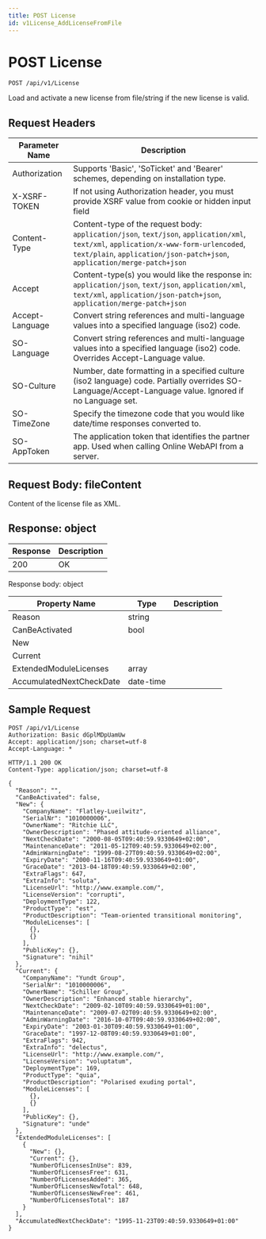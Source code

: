 ```yaml
---
title: POST License
id: v1License_AddLicenseFromFile
---
```


# POST License

```http
POST /api/v1/License
```

Load and activate a new license from file/string if the new license is valid.








## Request Headers

| Parameter Name | Description |
|----------------|-------------|
| Authorization  | Supports 'Basic', 'SoTicket' and 'Bearer' schemes, depending on installation type. |
| X-XSRF-TOKEN   | If not using Authorization header, you must provide XSRF value from cookie or hidden input field |
| Content-Type | Content-type of the request body: `application/json`, `text/json`, `application/xml`, `text/xml`, `application/x-www-form-urlencoded`, `text/plain`, `application/json-patch+json`, `application/merge-patch+json` |
| Accept         | Content-type(s) you would like the response in: `application/json`, `text/json`, `application/xml`, `text/xml`, `application/json-patch+json`, `application/merge-patch+json` |
| Accept-Language | Convert string references and multi-language values into a specified language (iso2) code. |
| SO-Language | Convert string references and multi-language values into a specified language (iso2) code. Overrides Accept-Language value. |
| SO-Culture | Number, date formatting in a specified culture (iso2 language) code. Partially overrides SO-Language/Accept-Language value. Ignored if no Language set. |
| SO-TimeZone | Specify the timezone code that you would like date/time responses converted to. |
| SO-AppToken | The application token that identifies the partner app. Used when calling Online WebAPI from a server. |

## Request Body: fileContent  

Content of the license file as XML. 



## Response: object



| Response | Description |
|----------------|-------------|
| 200 | OK |

Response body: object

| Property Name | Type |  Description |
|----------------|------|--------------|
| Reason | string |  |
| CanBeActivated | bool |  |
| New |  |  |
| Current |  |  |
| ExtendedModuleLicenses | array |  |
| AccumulatedNextCheckDate | date-time |  |

## Sample Request

```http!
POST /api/v1/License
Authorization: Basic dGplMDpUamUw
Accept: application/json; charset=utf-8
Accept-Language: *
```

```http_
HTTP/1.1 200 OK
Content-Type: application/json; charset=utf-8

{
  "Reason": "",
  "CanBeActivated": false,
  "New": {
    "CompanyName": "Flatley-Lueilwitz",
    "SerialNr": "1010000006",
    "OwnerName": "Ritchie LLC",
    "OwnerDescription": "Phased attitude-oriented alliance",
    "NextCheckDate": "2000-08-05T09:40:59.9330649+02:00",
    "MaintenanceDate": "2011-05-12T09:40:59.9330649+02:00",
    "AdminWarningDate": "1999-08-27T09:40:59.9330649+02:00",
    "ExpiryDate": "2000-11-16T09:40:59.9330649+01:00",
    "GraceDate": "2013-04-18T09:40:59.9330649+02:00",
    "ExtraFlags": 647,
    "ExtraInfo": "soluta",
    "LicenseUrl": "http://www.example.com/",
    "LicenseVersion": "corrupti",
    "DeploymentType": 122,
    "ProductType": "est",
    "ProductDescription": "Team-oriented transitional monitoring",
    "ModuleLicenses": [
      {},
      {}
    ],
    "PublicKey": {},
    "Signature": "nihil"
  },
  "Current": {
    "CompanyName": "Yundt Group",
    "SerialNr": "1010000006",
    "OwnerName": "Schiller Group",
    "OwnerDescription": "Enhanced stable hierarchy",
    "NextCheckDate": "2009-02-10T09:40:59.9330649+01:00",
    "MaintenanceDate": "2009-07-02T09:40:59.9330649+02:00",
    "AdminWarningDate": "2016-10-07T09:40:59.9330649+02:00",
    "ExpiryDate": "2003-01-30T09:40:59.9330649+01:00",
    "GraceDate": "1997-12-08T09:40:59.9330649+01:00",
    "ExtraFlags": 942,
    "ExtraInfo": "delectus",
    "LicenseUrl": "http://www.example.com/",
    "LicenseVersion": "voluptatum",
    "DeploymentType": 169,
    "ProductType": "quia",
    "ProductDescription": "Polarised exuding portal",
    "ModuleLicenses": [
      {},
      {}
    ],
    "PublicKey": {},
    "Signature": "unde"
  },
  "ExtendedModuleLicenses": [
    {
      "New": {},
      "Current": {},
      "NumberOfLicensesInUse": 839,
      "NumberOfLicensesFree": 631,
      "NumberOfLicensesAdded": 365,
      "NumberOfLicensesNewTotal": 648,
      "NumberOfLicensesNewFree": 461,
      "NumberOfLicensesTotal": 187
    }
  ],
  "AccumulatedNextCheckDate": "1995-11-23T09:40:59.9330649+01:00"
}
```